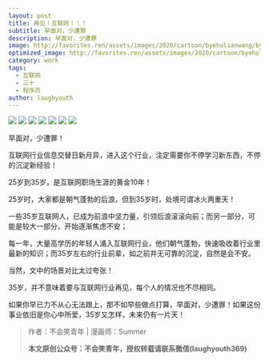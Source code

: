 ```yaml
---
layout: post
title: 再见！互联网！！！
subtitle: 早面对，少遭罪
description: 早面对，少遭罪
image: http://favorites.ren/assets/images/2020/cartoon/byehulianwang/byehulianwang00.jpeg
optimized_image: http://favorites.ren/assets/images/2020/cartoon/byehulianwang/byehulianwang00.jpeg
category: work
tags:
  - 互联网
  - 三十
  - 程序员
author: laughyouth
---
```


![](http://favorites.ren/assets/images/2020/cartoon/byehulianwang/byehulianwang01.jpg)
![](http://favorites.ren/assets/images/2020/cartoon/byehulianwang/byehulianwang02.jpg)
![](http://favorites.ren/assets/images/2020/cartoon/byehulianwang/byehulianwang03.jpg)
![](http://favorites.ren/assets/images/2020/cartoon/byehulianwang/byehulianwang04.jpg)
![](http://favorites.ren/assets/images/2020/cartoon/byehulianwang/byehulianwang05.jpg)
![](http://favorites.ren/assets/images/2020/cartoon/byehulianwang/byehulianwang06.jpg)
![](http://favorites.ren/assets/images/2020/cartoon/byehulianwang/byehulianwang07.jpg)

早面对，少遭罪！

互联网行业信息交替日新月异，进入这个行业，注定需要你不停学习新东西，不停的沉淀新经验！

25岁到35岁，是互联网职场生涯的黄金10年！

25岁时，大家都是朝气蓬勃的后浪，但到35岁时，处境可谓冰火两重天！

一些35岁互联网人，已成为前浪中坚力量，引领后浪滚滚向前；而另一部分，可能是较大一部分，开始逐渐焦虑不安；

每一年，大量高学历的年轻人涌入互联网行业，他们朝气蓬勃，快速吸收着行业里最新的知识；而35岁左右的行业前辈，如之前并无可靠的沉淀，自然是会不安。

当然，文中的场景对比太过夸张！

35岁，并不意味着要与互联网行业再见，每个人的情况也不尽相同。

如果你早已力不从心无法跟上，那不如早些做点打算，早面对，少遭罪！如果这份事业依旧是你心中所爱，35岁又怎样，未来仍有一片天！


>作者：不会笑青年 | 漫画师：Summer
>
>**本文原创公众号：不会笑青年，授权转载请联系微信(laughyouth369)**